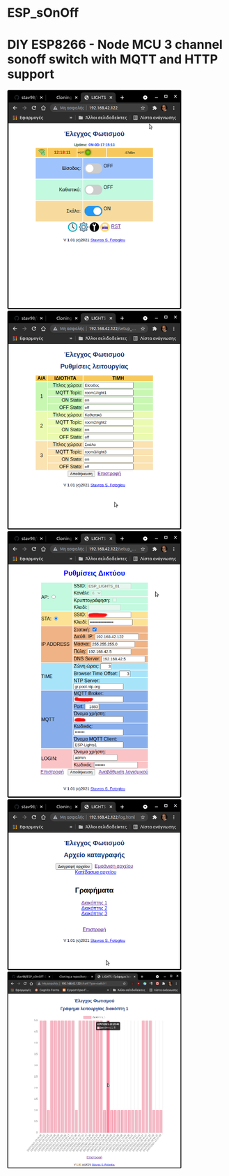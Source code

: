 # ESP_sOnOff
DIY ESP8266 - Node MCU 3 channel sonoff switch with MQTT and HTTP support
=========================================================================
<img src="https://github.com/stav98/ESP_sOnOff/blob/main/images/screenshot1.png" width="400"><br>
<img src="https://github.com/stav98/ESP_sOnOff/blob/main/images/screenshot2.png" width="400"><br>
<img src="https://github.com/stav98/ESP_sOnOff/blob/main/images/screenshot3.png" width="400"><br>
<img src="https://github.com/stav98/ESP_sOnOff/blob/main/images/screenshot4.png" width="400"><br>
<img src="https://github.com/stav98/ESP_sOnOff/blob/main/images/screenshot5.png" width="400"><br>
